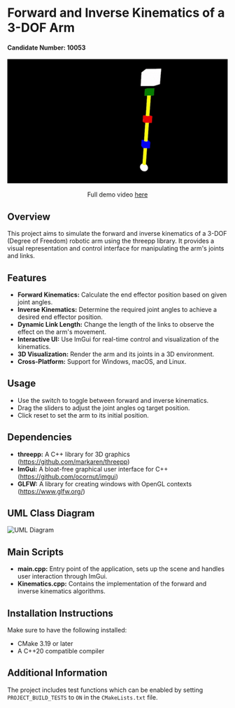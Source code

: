 # Forward and Inverse Kinematics of a 3-DOF Arm
#### Candidate Number: 10053

<div style="text-align: center;">
  <img src="docs/assets/Program_demo.gif" alt="Demo">
  <p>Full demo video <a href="https://www.youtube.com/watch?v=q4ilPCmvRKg&ab_channel=FezaroGaming">here</a></p>
</div>

## Overview
This project aims to simulate the forward and inverse kinematics of a 3-DOF (Degree of Freedom) robotic arm using the threepp library. It provides a visual representation and control interface for manipulating the arm's joints and links.

## Features
- **Forward Kinematics:** Calculate the end effector position based on given joint angles.
- **Inverse Kinematics:** Determine the required joint angles to achieve a desired end effector position.
- **Dynamic Link Length:** Change the length of the links to observe the effect on the arm's movement.
- **Interactive UI:** Use ImGui for real-time control and visualization of the kinematics.
- **3D Visualization:** Render the arm and its joints in a 3D environment.
- **Cross-Platform:** Support for Windows, macOS, and Linux.

## Usage
   - Use the switch to toggle between forward and inverse kinematics.
   - Drag the sliders to adjust the joint angles og target position.
   - Click reset to set the arm to its initial position.

## Dependencies
- **threepp:** A C++ library for 3D graphics
    (https://github.com/markaren/threepp)
- **ImGui:** A bloat-free graphical user interface for C++
    (https://github.com/ocornut/imgui)
- **GLFW:** A library for creating windows with OpenGL contexts
    (https://www.glfw.org/)

## UML Class Diagram
![UML Diagram](UML_Diagram.png)

## Main Scripts
- **main.cpp:** Entry point of the application, sets up the scene and handles user interaction through ImGui.
- **Kinematics.cpp:** Contains the implementation of the forward and inverse kinematics algorithms.

## Installation Instructions
Make sure to have the following installed:
- CMake 3.19 or later
- A C++20 compatible compiler

## Additional Information
The project includes test functions which can be enabled by setting `PROJECT_BUILD_TESTS` to `ON` in the `CMakeLists.txt` file.
